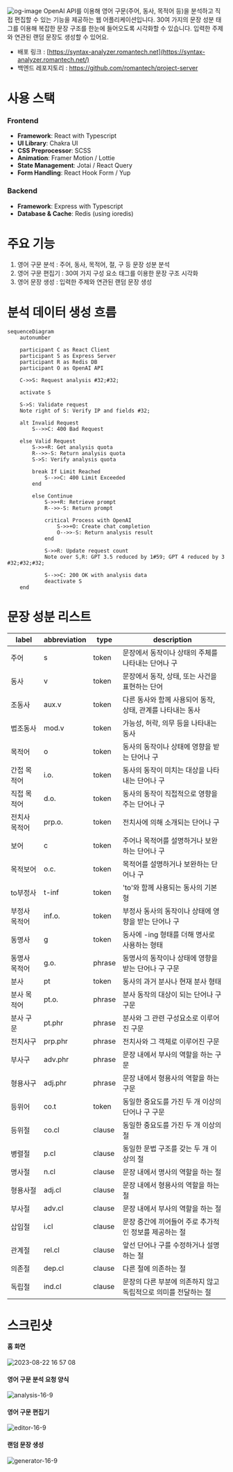 ![og-image](https://github.com/romantech/syntax-analyzer/assets/8604840/8302c919-aada-4b26-8425-cefe462275de)
OpenAI API를 이용해 영어 구문(주어, 동사, 목적어 등)을 분석하고 직접 편집할 수 있는 기능을 제공하는 웹 어플리케이션입니다. 
30여 가지의 문장 성분 태그를 이용해 복잡한 문장 구조를 한눈에 들어오도록 시각화할 수 있습니다. 입력한 주제와 연관된 랜덤 문장도 생성할 수 있어요.

- 배포 링크 : [https://syntax-analyzer.romantech.net](https://syntax-analyzer.romantech.net/)
- 백엔드 레포지토리 : https://github.com/romantech/project-server

# 사용 스택
### Frontend

- **Framework**: React with Typescript
- **UI Library**: Chakra UI
- **CSS Preprocessor**: SCSS
- **Animation**: Framer Motion / Lottie
- **State Management**: Jotai / React Query
- **Form Handling**: React Hook Form / Yup

### Backend

- **Framework**: Express with Typescript
- **Database & Cache**: Redis (using ioredis)

# 주요 기능
1. 영어 구문 분석 : 주어, 동사, 목적어, 절, 구 등 문장 성분 분석
2. 영어 구문 편집기 : 30여 가지 구성 요소 태그를 이용한 문장 구조 시각화
3. 영어 문장 생성 : 입력한 주제와 연관된 랜덤 문장 생성

# 분석 데이터 생성 흐름
```mermaid
sequenceDiagram
    autonumber
    
    participant C as React Client
    participant S as Express Server
    participant R as Redis DB
    participant O as OpenAI API

    C->>S: Request analysis #32;#32;

    activate S

    S->S: Validate request
    Note right of S: Verify IP and fields #32;

    alt Invalid Request
        S-->>C: 400 Bad Request

    else Valid Request
        S->>+R: Get analysis quota
        R-->>-S: Return analysis quota
        S->S: Verify analysis quota
        
        break If Limit Reached
            S-->>C: 400 Limit Exceeded
        end
        
        else Continue
            S->>+R: Retrieve prompt
            R-->>-S: Return prompt

            critical Process with OpenAI
                S->>+O: Create chat completion
                O-->>-S: Return analysis result
            end

            S->>R: Update request count
            Note over S,R: GPT 3.5 reduced by 1#59; GPT 4 reduced by 3 #32;#32;#32;
            
            S-->>C: 200 OK with analysis data
            deactivate S
    end
```

# 문장 성분 리스트
| label | abbreviation | type | description |
| --- | --- | --- | --- |
| 주어 | s | token | 문장에서 동작이나 상태의 주체를 나타내는 단어나 구 |
| 동사 | v | token | 문장에서 동작, 상태, 또는 사건을 표현하는 단어 |
| 조동사 | aux.v | token | 다른 동사와 함께 사용되어 동작, 상태, 관계를 나타내는 동사 |
| 법조동사 | mod.v | token | 가능성, 허락, 의무 등을 나타내는 동사 |
| 목적어 | o | token | 동사의 동작이나 상태에 영향을 받는 단어나 구 |
| 간접 목적어 | i.o. | token | 동사의 동작이 미치는 대상을 나타내는 단어나 구 |
| 직접 목적어 | d.o. | token | 동사의 동작이 직접적으로 영향을 주는 단어나 구 |
| 전치사 목적어 | prp.o. | token | 전치사에 의해 소개되는 단어나 구 |
| 보어 | c | token | 주어나 목적어를 설명하거나 보완하는 단어나 구 |
| 목적보어 | o.c. | token | 목적어를 설명하거나 보완하는 단어나 구 |
| to부정사 | t-inf | token | 'to'와 함께 사용되는 동사의 기본형 |
| 부정사 목적어 | inf.o. | token | 부정사 동사의 동작이나 상태에 영향을 받는 단어나 구 |
| 동명사 | g | token | 동사에 -ing 형태를 더해 명사로 사용하는 형태 |
| 동명사 목적어 | g.o. | phrase | 동명사의 동작이나 상태에 영향을 받는 단어나 구 구문 |
| 분사 | pt | token | 동사의 과거 분사나 현재 분사 형태 |
| 분사 목적어 | pt.o. | phrase | 분사 동작의 대상이 되는 단어나 구 구문 |
| 분사 구문 | pt.phr | phrase | 분사와 그 관련 구성요소로 이루어진 구문 |
| 전치사구 | prp.phr | phrase | 전치사와 그 객체로 이루어진 구문 |
| 부사구 | adv.phr | phrase | 문장 내에서 부사의 역할을 하는 구문 |
| 형용사구 | adj.phr | phrase | 문장 내에서 형용사의 역할을 하는 구문 |
| 등위어 | co.t | token | 동일한 중요도를 가진 두 개 이상의 단어나 구 구문 |
| 등위절 | co.cl | clause | 동일한 중요도를 가진 두 개 이상의 절 |
| 병렬절 | p.cl | clause | 동일한 문법 구조를 갖는 두 개 이상의 절 |
| 명사절 | n.cl | clause | 문장 내에서 명사의 역할을 하는 절 |
| 형용사절 | adj.cl | clause | 문장 내에서 형용사의 역할을 하는 절 |
| 부사절 | adv.cl | clause | 문장 내에서 부사의 역할을 하는 절 |
| 삽입절 | i.cl | clause | 문장 중간에 끼어들어 주로 추가적인 정보를 제공하는 절 |
| 관계절 | rel.cl | clause | 앞선 단어나 구를 수정하거나 설명하는 절 |
| 의존절 | dep.cl | clause | 다른 절에 의존하는 절 |
| 독립절 | ind.cl | clause | 문장의 다른 부분에 의존하지 않고 독립적으로 의미를 전달하는 절 |


# 스크린샷
#### 홈 화면

![2023-08-22 16 57 08](https://github.com/romantech/syntax-analyzer/assets/8604840/8f2efe41-3f31-4088-97c0-1e0091408ea0)

#### 영어 구문 분석 요청 양식

![analysis-16-9](https://github.com/romantech/syntax-analyzer/assets/8604840/f9396d10-41b8-40ec-9cf5-ff207da980b8)

#### 영어 구문 편집기

![editor-16-9](https://github.com/romantech/syntax-analyzer/assets/8604840/06b08333-cc3f-4768-8bee-72aeadf84992)

#### 랜덤 문장 생성

![generator-16-9](https://github.com/romantech/syntax-analyzer/assets/8604840/566668e1-1546-4428-941f-1b2cda88c21b)

